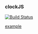 ### clockJS 

[![Build Status](https://travis-ci.org/dyaroman/clockJS.svg?branch=master)](https://travis-ci.org/dyaroman/clockJS)

[example](https://dyaroman.github.io/clockJS)
